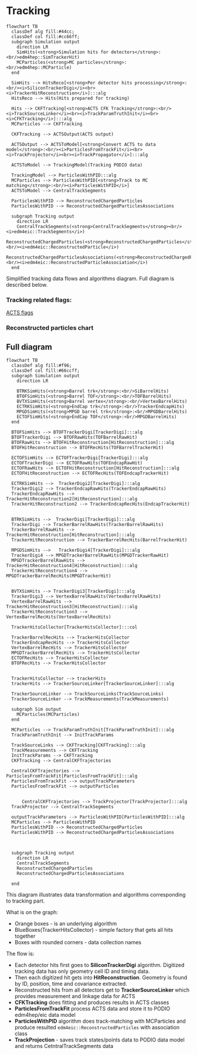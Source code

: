 # Tracking

```mermaid
flowchart TB
  classDef alg fill:#44cc;
  classDef col fill:#cc66ff;
  subgraph Simulation output
    direction LR
    SimHits(<strong>Simulation hits for detectors</strong>:<br/>edm4hep::SimTrackerHit)
    MCParticles(<strong>MC particles</strong>:<br/>edm4hep::MCParticle)
  end

  SimHits --> HitsReco[<strong>Per detector hits processing</strong>:<br/><i>SiliconTrackerDigi</i><br><i>TrackerHitReconstruction</i>]:::alg
  HitsReco --> Hits(Hits prepared for tracking)

  Hits --> CKFTracking[<strong>ACTS CFK Tracking</strong>:<br/><i>TrackSourceLinker</i><br><i>TrackParamTruthInit</i><br><i>CFKTracking</i>]:::alg
  MCParticles --> CKFTracking

  CKFTracking --> ACTSOutput(ACTS output)

  ACTSOutput --> ACTSToModel[<strong>Convert ACTS to data model</strong>:<br/><i>ParticlesFromTrackFit</i><br><i>TrackProjector</i><br><i>TrackPropagator</i>]:::alg

  ACTSToModel --> TrackingModel(Tracking PODIO data)

  TrackingModel --> ParticlesWithPID:::alg
  MCParticles --> ParticlesWithPID[<strong>Track to MC matching</strong>:<br/><i>ParticlesWithPID</i>]
  ACTSToModel --> CentralTrackSegments

  ParticlesWithPID --> ReconstructedChargedParticles
  ParticlesWithPID --> ReconstructedChargedParticlesAssociations

  subgraph Tracking output
    direction LR
    CentralTrackSegments(<strong>CentralTrackSegments</strong><br/><i>edm4eic::TrackSegments</i>)
    ReconstructedChargedParticles(<strong>ReconstructedChargedParticles</strong><br/><i>edm4eic::ReconstructedParticle</i>)
    ReconstructedChargedParticlesAssociations(<strong>ReconstructedChargedParticlesAssociations</strong><br/><i>edm4eic::ReconstructedParticleAssociation</i>)
  end
```

Simplified tracking data flows and algorithms diagram. Full diagram is described below.

### Tracking related flags:

[ACTS flags](flags/acts.md ':include')

### Reconstructed particles chart


## Full diagram


```mermaid
flowchart TB
  classDef alg fill:#f96;
  classDef col fill:#66ccff;
  subgraph Simulation output
    direction LR

    BTRKSimHits(<strong>Barrel trk</strong>:<br/>SiBarrelHits)
    BTOFSimHits(<strong>Barrel TOF</strong>:<br/>TOFBarrelHits)
    BVTXSimHits(<strong>Barrel vertex</strong>:<br/>VertexBarrelHits)
    ECTRKSimHits(<strong>EndCap trk</strong>:<br/>TrackerEndcapHits)
    MPGDSimHits(<strong>MPGD barrel trk</strong>:<br/>MPGDBarrelHits)
    ECTOFSimHits(<strong>EndCap TOF</strong>:<br/>MPGDBarrelHits)
  end

  BTOFSimHits --> BTOFTrackerDigi[TrackerDigi]:::alg
  BTOFTrackerDigi --> BTOFRawHits(TOFBarrelRawHit)
  BTOFRawHits --> BTOFHitReconstruction[HitReconstruction]:::alg
  BTOFHitReconstruction --> BTOFRecHits(TOFBarrelTrackerHit)

  ECTOFSimHits --> ECTOFTrackerDigi[TrackerDigi]:::alg
  ECTOFTrackerDigi --> ECTOFRawHits(TOFEndcapRawHit)
  ECTOFRawHits --> ECTOFHitReconstruction[HitReconstruction]:::alg
  ECTOFHitReconstruction --> ECTOFRecHits(TOFEndcapTrackerHit)

  ECTRKSimHits -->  TrackerDigi2[TrackerDigi]:::alg
  TrackerDigi2 --> TrackerEndcapRawHits(TrackerEndcapRawHits)
  TrackerEndcapRawHits --> TrackerHitReconstruction2[HitReconstruction]:::alg
  TrackerHitReconstruction2 --> TrackerEndcapRecHits(EndcapTrackerHit)


  BTRKSimHits -->  TrackerDigi[TrackerDigi]:::alg
  TrackerDigi --> TrackerBarrelRawHits(TrackerBarrelRawHits)
  TrackerBarrelRawHits --> TrackerHitReconstruction[HitReconstruction]:::alg
  TrackerHitReconstruction --> TrackerBarrelRecHits(BarrelTrackerHit)

  MPGDSimHits -->   TrackerDigi4[TrackerDigi]:::alg
  TrackerDigi4 --> MPGDTrackerBarrelRawHits(MPGDTrackerRawHit)
  MPGDTrackerBarrelRawHits --> TrackerHitReconstruction4[HitReconstruction]:::alg
  TrackerHitReconstruction4 --> MPGDTrackerBarrelRecHits(MPGDTrackerHit)


  BVTXSimHits --> TrackerDigi3[TrackerDigi]:::alg
  TrackerDigi3 --> VertexBarrelRawHits(VertexBarrelRawHits)
  VertexBarrelRawHits --> TrackerHitReconstruction3[HitReconstruction]:::alg
  TrackerHitReconstruction3 --> VertexBarrelRecHits(VertexBarrelRecHits)

  TrackerHitsCollector[TrackerHitsCollector]:::col

  TrackerBarrelRecHits --> TrackerHitsCollector
  TrackerEndcapRecHits --> TrackerHitsCollector
  VertexBarrelRecHits --> TrackerHitsCollector
  MPGDTrackerBarrelRecHits --> TrackerHitsCollector
  ECTOFRecHits --> TrackerHitsCollector
  BTOFRecHits --> TrackerHitsCollector


  TrackerHitsCollector --> trackerHits
  trackerHits --> TrackerSourceLinker[TrackerSourceLinker]:::alg

  TrackerSourceLinker --> TrackSourceLinks(TrackSourceLinks)
  TrackerSourceLinker --> TrackMeasurements(TrackMeasurements)

  subgraph Sim output
    MCParticles(MCParticles)
  end

  MCParticles --> TrackParamTruthInit[TrackParamTruthInit]:::alg
  TrackParamTruthInit --> InitTrackParams

  TrackSourceLinks --> CKFTracking[CKFTracking]:::alg
  TrackMeasurements --> CKFTracking
  InitTrackParams --> CKFTracking
  CKFTracking --> CentralCKFTrajectories

  CentralCKFTrajectories --> ParticlesFromTrackFit[ParticlesFromTrackFit]:::alg
  ParticlesFromTrackFit --> outputTrackParameters
  ParticlesFromTrackFit --> outputParticles


      CentralCKFTrajectories --> TrackProjector[TrackProjector]:::alg
  TrackProjector --> CentralTrackSegments

  outputTrackParameters --> ParticlesWithPID[ParticlesWithPID]:::alg
  MCParticles --> ParticlesWithPID
  ParticlesWithPID --> ReconstructedChargedParticles
  ParticlesWithPID --> ReconstructedChargedParticlesAssociations



  subgraph Tracking output
    direction LR
    CentralTrackSegments
    ReconstructedChargedParticles
    ReconstructedChargedParticlesAssociations

  end

```

This diagram illustrates data transformation and algorithms corresponding to
tracking part.

What is on the graph:

- Orange boxes - is an underlying algorithm
- BlueBoxes(TrackerHitsCollector) - simple factory that gets all hits together
- Boxes with rounded corners - data collection names

The flow is:

- Each detector hits first goes to **SiliconTrackerDigi** algorithm. Digitized tracking data has only geometry cell ID and timing data.
- Then each digitized hit gets into **HitReconstruction**. Geometry is found by ID, position, time and covariance extracted.
- Reconstructed hits from all detectors get to **TrackerSourceLinker** which provides measurement and linkage data for ACTS
- **CFKTracking** does fitting and produces results in ACTS classes
- **ParticlesFromTrackFit** process ACTS data and store it to PODIO edm4hep/eic data model
- **ParticlesWithPID** algorithm does track-matching with MCParticles and produce resulted `edm4eic::ReconstructedParticles` with association class
- **TrackProjection** - saves track states/points data to PODIO data model and returns CetntralTrackSegments data
